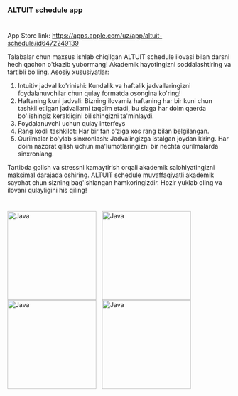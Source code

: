 ### ALTUIT schedule app

#

App Store link: https://apps.apple.com/uz/app/altuit-schedule/id6472249139

Talabalar chun maxsus ishlab chiqilgan ALTUIT schedule ilovasi bilan darsni hech qachon o'tkazib yubormang! Akademik hayotingizni soddalashtiring va tartibli bo'ling.
Asosiy xususiyatlar:
1. ﻿﻿﻿Intuitiv jadval ko'rinishi:
   Kundalik va haftalik jadvallaringizni foydalanuvchilar chun qulay formatda osongina ko'ring!
2. ﻿﻿﻿Haftaning kuni jadvali:
   Bizning ilovamiz haftaning har bir kuni chun tashkil etilgan jadvallarni taqdim etadi, bu sizga har doim qaerda bo'lishingiz kerakligini bilishingizni ta'minlaydi. 
3. Foydalanuvchi uchun qulay interfeys 
4. Rang kodli tashkilot:
   Har bir fan o'ziga xos rang bilan belgilangan. 
5. Qurilmalar bo'ylab sinxronlash:
   Jadvalingizga istalgan joydan kiring. Har doim nazorat qilish uchun ma'lumotlaringizni bir nechta qurilmalarda sinxronlang.

Tartibda golish va stressni kamaytirish orqali akademik salohiyatingizni maksimal darajada oshiring. ALTUIT schedule muvaffaqiyatli akademik sayohat chun sizning bag'ishlangan hamkoringizdir. Hozir yuklab oling va ilovani qulayligini his qiling!

#

<img align="left" alt="Java" width="200px" style="padding-right:10px;" src="https://github.com/AbdullohBahromjonov/ALTUIT/assets/90626932/f5b4d55e-2124-4c50-8832-63563033c226"/>
<img align="left" alt="Java" width="200px" style="padding-right:10px;" src="https://github.com/AbdullohBahromjonov/ALTUIT/assets/90626932/21a557e3-186a-45ae-bdc8-a81633154302"/>
<img align="top" alt="Java" width="200px" style="padding-bottom:10px;" src="https://github.com/AbdullohBahromjonov/ALTUIT/assets/90626932/ff24ad5f-e021-4261-ac92-b7c4304f1f31"/>
<img align="left" alt="Java" width="200px" style="padding-right:10px;" src="https://github.com/AbdullohBahromjonov/ALTUIT/assets/90626932/c2a78912-8cf6-4f43-9a25-c408c8bdaac8"/>
